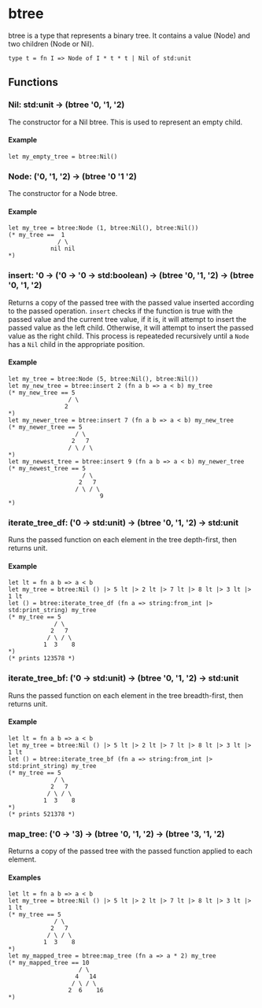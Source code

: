 # btree
btree is a type that represents a binary tree. It contains a value (Node) and two children (Node or Nil).
```
type t = fn I => Node of I * t * t | Nil of std:unit
```
## Functions
### Nil: std:unit -> (btree '0, '1, '2)
The constructor for a Nil btree. This is used to represent an empty child.
#### Example
```
let my_empty_tree = btree:Nil()
```
### Node: ('0, '1, '2) -> (btree '0 '1 '2)
The constructor for a Node btree.
#### Example
```
let my_tree = btree:Node (1, btree:Nil(), btree:Nil())
(* my_tree ==  1
              / \
            nil nil
*)
```
### insert: '0 -> ('0 -> '0 -> std:boolean) -> (btree '0, '1, '2) -> (btree '0, '1, '2)
Returns a copy of the passed tree with the passed value inserted according to the passed operation. `insert` checks if the function is true with the passed value and the current tree value, if it is, it will attempt to insert the passed value as the left child. Otherwise, it will attempt to insert the passed value as the right child. This process is repeateded recursively until a `Node` has a `Nil` child in the appropriate position.
#### Example
```
let my_tree = btree:Node (5, btree:Nil(), btree:Nil())
let my_new_tree = btree:insert 2 (fn a b => a < b) my_tree
(* my_new_tree == 5
                 / \
                2  
*)
let my_newer_tree = btree:insert 7 (fn a b => a < b) my_new_tree
(* my_newer_tree == 5
                   / \
                  2   7 
                 / \ / \ 
*)
let my_newest_tree = btree:insert 9 (fn a b => a < b) my_newer_tree
(* my_newest_tree == 5
                     / \
                    2   7 
                   / \ / \
                          9
*)
```
### iterate_tree_df: ('0 -> std:unit) -> (btree '0, '1, '2) -> std:unit
Runs the passed function on each element in the tree depth-first, then returns unit.
#### Example
```
let lt = fn a b => a < b  
let my_tree = btree:Nil () |> 5 lt |> 2 lt |> 7 lt |> 8 lt |> 3 lt |> 1 lt
let () = btree:iterate_tree_df (fn a => string:from_int |> std:print_string) my_tree
(* my_tree == 5
             / \
            2   7 
           / \ / \
          1  3    8 
*)
(* prints 123578 *)

```
### iterate_tree_bf: ('0 -> std:unit) -> (btree '0, '1, '2) -> std:unit
Runs the passed function on each element in the tree breadth-first, then returns unit.
#### Example
```
let lt = fn a b => a < b  
let my_tree = btree:Nil () |> 5 lt |> 2 lt |> 7 lt |> 8 lt |> 3 lt |> 1 lt
let () = btree:iterate_tree_bf (fn a => string:from_int |> std:print_string) my_tree
(* my_tree == 5
             / \
            2   7 
           / \ / \
          1  3    8 
*)
(* prints 521378 *)
```
### map_tree: ('0 -> '3) -> (btree '0, '1, '2) -> (btree '3, '1, '2)
Returns a copy of the passed tree with the passed function applied to each element.
#### Examples
```
let lt = fn a b => a < b  
let my_tree = btree:Nil () |> 5 lt |> 2 lt |> 7 lt |> 8 lt |> 3 lt |> 1 lt
(* my_tree == 5
             / \
            2   7 
           / \ / \
          1  3    8 
*)
let my_mapped_tree = btree:map_tree (fn a => a * 2) my_tree
(* my_mapped_tree == 10
                    / \
                   4   14 
                  / \ / \
                 2  6    16 
*)
```